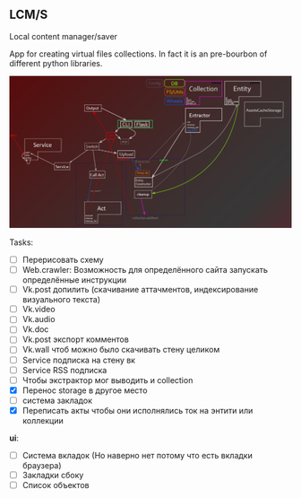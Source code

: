 ## LCM/S

Local content manager/saver

App for creating virtual files collections. In fact it is an pre-bourbon of different python libraries.

![lcms work scheme](readme/scheme.jpg)

Tasks:

- [ ] Перерисовать схему
- [ ] Web.crawler: Возможность для определённого сайта запускать определённые инструкции
- [ ] Vk.post допилить (скачивание аттачментов, индексирование визуального текста)
- [ ] Vk.video
- [ ] Vk.audio
- [ ] Vk.doc
- [ ] Vk.post экспорт комментов
- [ ] Vk.wall чтоб можно было скачивать стену целиком
- [ ] Service подписка на стену вк
- [ ] Service RSS подписка
- [ ] Чтобы экстрактор мог выводить и collection
- [x] Перенос storage в другое место
- [ ] система закладок
- [x] Переписать акты чтобы они исполнялись ток на энтити или коллекции

**ui**:
- [ ] Система вкладок (Но наверно нет потому что есть вкладки браузера)
- [ ] Закладки сбоку
- [ ] Список объектов
